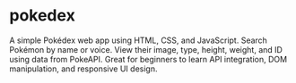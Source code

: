 # pokedex
A simple Pokédex web app using HTML, CSS, and JavaScript. Search Pokémon by name or voice. View their image, type, height, weight, and ID using data from PokeAPI. Great for beginners to learn API integration, DOM manipulation, and responsive UI design.
